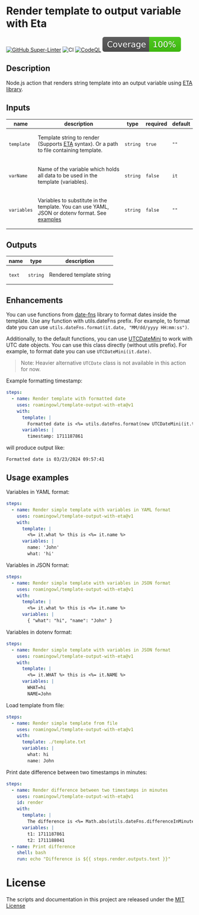 # Render template to output variable with Eta

[![GitHub Super-Linter](https://github.com/roamingowl/template-output/actions/workflows/linter.yml/badge.svg)](https://github.com/super-linter/super-linter)
![CI](https://github.com/roamingowl/template-output/actions/workflows/ci.yml/badge.svg)
[![CodeQL](https://github.com/roamingowl/template-output/actions/workflows/codeql-analysis.yml/badge.svg)](https://github.com/roamingowl/template-output/actions/workflows/codeql-analysis.yml)
[![Coverage](./badges/coverage.svg)](./badges/coverage.svg)

## Description
Node.js action that renders string template into an output variable using [ETA library](https://eta.js.org/).  

## Inputs

| name | description                                                                                                              | type | required | default |
| --- |--------------------------------------------------------------------------------------------------------------------------|---------------| --- |---|
| `template` | <p>Template string to render (Supports [ETA](https://eta.js.org/) syntax). Or a path to file containing template.</p>    | `string` | `true`        | `""` |
| `varName` | <p>Name of the variable which holds all data to be used in the template (variables).</p>                                 | `string` | `false`       | `it` |
| `variables` | <p>Variables to substitute in the template. You can use YAML, JSON or dotenv format. See [examples](#usage-examples)</p> | `string` | `false`       | `""` |

## Outputs

| name | type                                      | description                      |
| --- |-------------------------------------------|----------------------------------|
| `text` | `string` |  <p>Rendered template string</p> |

## Enhancements
You can use functions from [date-fns](https://date-fns.org/) library to format dates inside the template.
Use any function with utils.dateFns prefix. For example, to format date you can use `utils.dateFns.format(it.date, "MM/dd/yyyy HH:mm:ss")`.

Additionally, to the default functions, you can use [UTCDateMini](https://github.com/date-fns/utc#readme) to work with UTC date objects.
You can use this class directly (without utils prefix). For example, to format date you can use `UTCDateMini(it.date)`.

> Note: Heavier alternative `UTCDate` class is not available in this action for now.

Example formatting timestamp:
```yaml
steps:
  - name: Render template with formatted date
    uses: roamingowl/template-output-with-eta@v1
    with:
      template: |
        Formatted date is <%= utils.dateFns.format(new UTCDateMini(it.timestamp * 1000), "MM/dd/yyyy HH:mm:ss") %>
      variables: |
        timestamp: 1711187861
```

will produce output like:
```
Formatted date is 03/23/2024 09:57:41
```

## Usage examples

Variables in YAML format:
```yaml
steps:
  - name: Render simple template with variables in YAML format
    uses: roamingowl/template-output-with-eta@v1
    with:
      template: |
        <%= it.what %> this is <%= it.name %>
      variables: |
        name: 'John'
        what: 'hi'
```

Variables in JSON format:
```yaml
steps:
  - name: Render simple template with variables in JSON format
    uses: roamingowl/template-output-with-eta@v1
    with:
      template: |
        <%= it.what %> this is <%= it.name %>
      variables: |
        { "what": "hi", "name": "John" }
```

Variables in dotenv format:
```yaml
steps:
  - name: Render simple template with variables in JSON format
    uses: roamingowl/template-output-with-eta@v1
    with:
      template: |
        <%= it.WHAT %> this is <%= it.NAME %>
      variables: |
        WHAT=hi
        NAME=John
```

Load template from file:
```yaml
steps:
  - name: Render simple template from file
    uses: roamingowl/template-output-with-eta@v1
    with:
      template: ./template.txt
      variables: |
        what: hi
        name: John
```

Print date difference between two timestamps in minutes:
```yaml
steps:
  - name: Render difference between two timestamps in minutes
    uses: roamingowl/template-output-with-eta@v1
    id: render
    with:
      template: |
        The difference is <%= Math.abs(utils.dateFns.differenceInMinutes(new Date(it.t1 * 1000), new Date(it.t2 * 1000))) %> minutes
      variables: |
        t1: 1711187861
        t2: 1711188041
  - name: Print difference
    shell: bash
    run: echo "Difference is ${{ steps.render.outputs.text }}"
```

# License
The scripts and documentation in this project are released under the [MIT License](LICENSE)